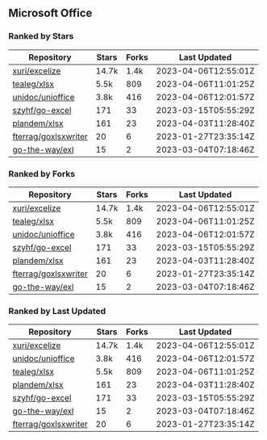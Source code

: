 ## Microsoft Office

### Ranked by Stars

| Repository | Stars | Forks | Last Updated |
|------------|-------|-------|--------------|
| [xuri/excelize](https://github.com/xuri/excelize) | 14.7k | 1.4k | 2023-04-06T12:55:01Z |
| [tealeg/xlsx](https://github.com/tealeg/xlsx) | 5.5k | 809 | 2023-04-06T11:01:25Z |
| [unidoc/unioffice](https://github.com/unidoc/unioffice) | 3.8k | 416 | 2023-04-06T12:01:57Z |
| [szyhf/go-excel](https://github.com/szyhf/go-excel) | 171 | 33 | 2023-03-15T05:55:29Z |
| [plandem/xlsx](https://github.com/plandem/xlsx) | 161 | 23 | 2023-04-03T11:28:40Z |
| [fterrag/goxlsxwriter](https://github.com/fterrag/goxlsxwriter) | 20 | 6 | 2023-01-27T23:35:14Z |
| [go-the-way/exl](https://github.com/go-the-way/exl) | 15 | 2 | 2023-03-04T07:18:46Z |

### Ranked by Forks

| Repository | Stars | Forks | Last Updated |
|------------|-------|-------|--------------|
| [xuri/excelize](https://github.com/xuri/excelize) | 14.7k | 1.4k | 2023-04-06T12:55:01Z |
| [tealeg/xlsx](https://github.com/tealeg/xlsx) | 5.5k | 809 | 2023-04-06T11:01:25Z |
| [unidoc/unioffice](https://github.com/unidoc/unioffice) | 3.8k | 416 | 2023-04-06T12:01:57Z |
| [szyhf/go-excel](https://github.com/szyhf/go-excel) | 171 | 33 | 2023-03-15T05:55:29Z |
| [plandem/xlsx](https://github.com/plandem/xlsx) | 161 | 23 | 2023-04-03T11:28:40Z |
| [fterrag/goxlsxwriter](https://github.com/fterrag/goxlsxwriter) | 20 | 6 | 2023-01-27T23:35:14Z |
| [go-the-way/exl](https://github.com/go-the-way/exl) | 15 | 2 | 2023-03-04T07:18:46Z |

### Ranked by Last Updated

| Repository | Stars | Forks | Last Updated |
|------------|-------|-------|--------------|
| [xuri/excelize](https://github.com/xuri/excelize) | 14.7k | 1.4k | 2023-04-06T12:55:01Z |
| [unidoc/unioffice](https://github.com/unidoc/unioffice) | 3.8k | 416 | 2023-04-06T12:01:57Z |
| [tealeg/xlsx](https://github.com/tealeg/xlsx) | 5.5k | 809 | 2023-04-06T11:01:25Z |
| [plandem/xlsx](https://github.com/plandem/xlsx) | 161 | 23 | 2023-04-03T11:28:40Z |
| [szyhf/go-excel](https://github.com/szyhf/go-excel) | 171 | 33 | 2023-03-15T05:55:29Z |
| [go-the-way/exl](https://github.com/go-the-way/exl) | 15 | 2 | 2023-03-04T07:18:46Z |
| [fterrag/goxlsxwriter](https://github.com/fterrag/goxlsxwriter) | 20 | 6 | 2023-01-27T23:35:14Z |

